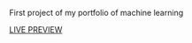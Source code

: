 First project of my portfolio of machine learning

[LIVE PREVIEW](https://efrenbl.github.io/tlic/)







